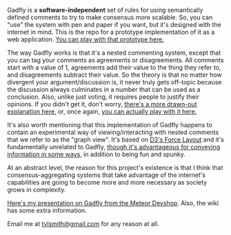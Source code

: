 Gadfly is a **software-independent** set of rules for using semantically defined comments to try to make consensus more scalable.  So, you can "use" the system with pen and paper if you want, but it's designed with the internet in mind.  This is the repo for a prototype implementation of it as a web application.  [You can play with that prototype here.](http://gadfly-test.meteor.com/)

The way Gadfly works is that it's a nested commenting system, except that you can tag your comments as agreements or disagreements.  All comments start with a value of 1, agreements add their value to the thing they refer to, and disagreements subtract their value.  So the theory is that no matter how divergent your argument/discussion is, it never truly gets off-topic because the discussion always culminates in a number that can be used as a conclusion.  Also, unlike just voting, it requires people to justify their opinions.  If you didn't get it, don't worry, [there's a more drawn-out explanation here](https://github.com/omariio/gadfly/wiki/Gadfly-Specification), or, once again, [you can actually play with it here.](http://gadfly-test.meteor.com/)

It's also worth mentioning that this implementation of Gadfly happens to contain an experimental way of viewing/interacting with nested comments that we refer to as the "graph view".  It's based on [D3's Force Layout](https://github.com/mbostock/d3/wiki/Force-Layout) and it's fundamentally unrelated to Gadfly, [though it's advantageous for conveying information in some ways](https://github.com/prudentbot/blog/wiki/Cameras-and-Input-Semantics), in addition to being fun and spunky.

At an abstract level, the reason for this project's existence is that I think that consensus-aggregating systems that take advantage of the internet's capabilities are going to become more and more necessary as society grows in complexity.

[Here's my presentation on Gadfly from the Meteor Devshop](https://www.youtube.com/watch?v=Gt0KG9wUpec). Also, the wiki has some extra information.

Email me at tylsmith@gmail.com for any reason at all.
